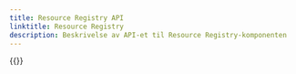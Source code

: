 ```yaml
---
title: Resource Registry API
linktitle: Resource Registry
description: Beskrivelse av API-et til Resource Registry-komponenten
---
```


{{<children />}}
